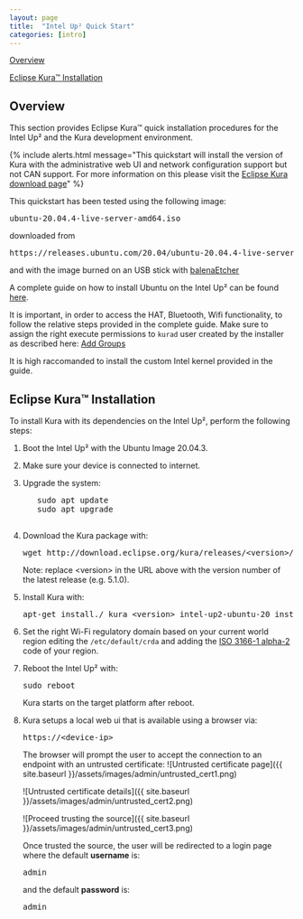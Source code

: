 ```yaml
---
layout: page
title:  "Intel Up² Quick Start"
categories: [intro]
---
```


[Overview](#overview)

[Eclipse Kura&trade; Installation](#eclipse-installation)

## Overview

This section provides Eclipse Kura&trade; quick installation procedures for the
Intel Up² and the Kura development environment.

{% include alerts.html message="This quickstart will install the version of Kura with the administrative web UI and network  configuration support but not CAN support. For more information on this please visit the [Eclipse Kura download page](https://www.eclipse.org/kura/downloads.php)" %}

This quickstart has been tested using the following image:

<pre>ubuntu-20.04.4-live-server-amd64.iso</pre>

downloaded from

<pre>https://releases.ubuntu.com/20.04/ubuntu-20.04.4-live-server-amd64.iso</pre>

and with the image burned on an USB stick with [balenaEtcher](https://www.balena.io/etcher/)

A complete guide on how to install Ubuntu on the Intel Up² can be found [here](https://wiki.up-community.org/Ubuntu).

It is important, in order to access the HAT, Bluetooth, Wifi functionality, to follow the relative steps provided in the complete guide. Make sure to assign the right execute permissions to `kurad` user created by the installer as described here: [Add Groups](https://github.com/up-board/up-community/wiki/Ubuntu_20.04#add-groups)

It is high raccomanded to install the custom Intel kernel provided in the guide.

## Eclipse Kura&trade; Installation

To install Kura with its dependencies on the Intel Up², perform the
following steps:

1. Boot the Intel Up² with the Ubuntu Image 20.04.3.

2. Make sure your device is connected to internet.

3. Upgrade the system:

      <pre>
      sudo apt update
      sudo apt upgrade
      </pre>

3. Download the Kura package with:

    <pre>wget http://download.eclipse.org/kura/releases/&lt;version&gt;/kura_&lt;version&gt;_intel-up2-ubuntu-20_installer.deb</pre>

    Note: replace \<version\> in the URL above with the version number of the latest release (e.g. 5.1.0).

6. Install Kura with: 

    <pre>apt-get install./ kura_&lt;version&gt;_intel-up2-ubuntu-20_installer.deb</pre>

7. Set the right Wi-Fi regulatory domain based on your current world region editing the `/etc/default/crda` and adding the [ISO 3166-1 alpha-2](https://it.wikipedia.org/wiki/ISO_3166-1_alpha-2) code of your region.
   
8. Reboot the Intel Up² with:

    <pre>sudo reboot</pre>

    Kura starts on the target platform after reboot.

9. Kura setups a local web ui that is available using a browser via:

      <pre>https://&lt;device-ip&gt;</pre>

      The browser will prompt the user to accept the connection to an endpoint with an untrusted certificate:
      ![Untrusted certificate page]({{ site.baseurl }}/assets/images/admin/untrusted_cert1.png)

      ![Untrusted certificate details]({{ site.baseurl }}/assets/images/admin/untrusted_cert2.png)

      ![Proceed trusting the source]({{ site.baseurl }}/assets/images/admin/untrusted_cert3.png)

      Once trusted the source, the user will be redirected to a login page where the default **username** is:

      <pre>admin</pre>

      and the default **password** is:

      <pre>admin</pre>
